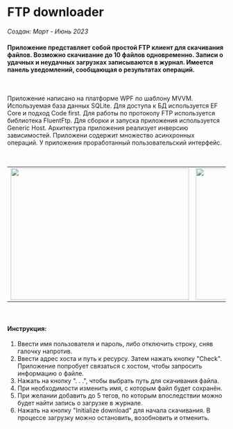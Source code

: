 # FTP downloader

*Создан: Март - Июнь 2023*

#### Приложение представляет собой простой FTP клиент для скачивания файлов. Возможно скачивание до 10 файлов одновременно. Записи о удачных и неудачных загрузках записываются в журнал. Имеется панель уведомлений, сообщающая о результатах операций.

<br/>

Приложение написано на платформе WPF по шаблону MVVM. Используемая база данных SQLite. Для доступа к БД используется EF Core и подход Code first. Для работы по протоколу FTP используется библиотека FluentFtp. Для сборки и запуска приложения используется Generic Host. Архитектура приложения реализует инверсию зависимостей. Приложени содержит множество асинхронных операций. У приложения проработанный пользовательский интерфейс.

<br/>

<table>
  <td><img src="https://github.com/NB034/FTP-downloader/assets/104451273/61de1e68-e296-4073-9e64-91aa7b419826" width="411" height="303"/></td>
  <td><img src="https://github.com/NB034/FTP-downloader/assets/104451273/b16b1aef-0a14-43b0-9152-0336eb53ba7d" width="411" height="303"/></td>
<table>

<br/>

#### Инструкция:
  1. Ввести имя пользователя и пароль, либо отключить строку, сняв галочку напротив.
  2. Ввести адрес хоста и путь к ресурсу. Затем нажать кнопку "Check". Приложение попробует связаться с хостом, чтобы запросить информацию о файле.
  3. Нажать на кнопку ". . .", чтобы выбрать путь для скачивания файла.
  4. При необходимости изменить имя, с которым файл будет сохранён.
  5. При желании добавить до 5 тегов, по которым впоследствии можно будет найти запись о загрузке в журнале.
  6. Нажать на кнопку "Initialize download" для начала скачивания. В процессе загрузку можно остановить, возобновить и отменить.
  
<br/>
  
  


<!-- Original size: 1233x910 -->
<!-- Compressed size (3/4): 925x683 -->
<!-- Compressed size (1/2): 617x455 -->
<!-- Compressed size (2/5): 493x364 -->
<!-- Compressed size (1/3): 411x303 -->
<!-- Compressed size (1/4): 308x228 -->
